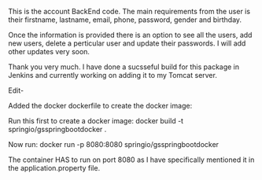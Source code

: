This is the account BackEnd code. The main requirements from the user is their firstname, lastname, email, phone, password, gender and birthday. 

Once the information is provided there is an option to see all the users, add new users, delete a perticular user and update their passwords. I will add other updates very soon. 

Thank you very much. I have done a sucsseful build for this package in Jenkins and currently working on adding it to my Tomcat server. 

Edit- 

Added the docker dockerfile to create the docker image:

Run this first to create a docker image: docker build -t springio/gsspringbootdocker .

Now run: docker run -p 8080:8080 springio/gsspringbootdocker

The container HAS to run on port 8080 as I have specifically mentioned it in the application.property file. 

